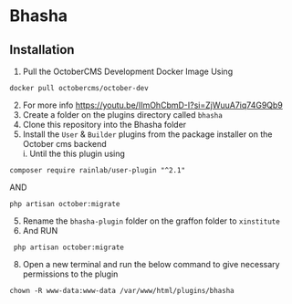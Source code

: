 # Bhasha

## Installation

1. Pull the OctoberCMS Development Docker Image Using
```
docker pull octobercms/october-dev
```
2. For more info https://youtu.be/IImOhCbmD-I?si=ZjWuuA7iq74G9Qb9
3. Create a folder on the plugins directory called ``bhasha``
5. Clone this repository into the Bhasha folder
6. Install the ``User`` & ``Builder`` plugins from the package installer on the October cms backend \
i. Until the this plugin using
```
composer require rainlab/user-plugin "^2.1"
```
AND
```
php artisan october:migrate
```
5. Rename the ``bhasha-plugin`` folder on the graffon folder to ``xinstitute``
6. And RUN
```
 php artisan october:migrate
```
8. Open a new terminal and run the below command to give necessary permissions to the plugin
```
chown -R www-data:www-data /var/www/html/plugins/bhasha
```
